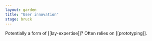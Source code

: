 ```yaml
---  
layout: garden
title: "User innovation"
stage: bruck
---
```


Potentially a form of [[lay-expertise]]? Often relies on [[prototyping]].